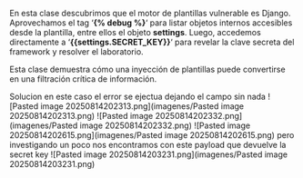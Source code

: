 En esta clase descubrimos que el motor de plantillas vulnerable es Django. Aprovechamos el tag ‘**{% debug %}**‘ para listar objetos internos accesibles desde la plantilla, entre ellos el objeto **settings**. Luego, accedemos directamente a ‘**{{settings.SECRET_KEY}}**‘ para revelar la clave secreta del framework y resolver el laboratorio.

Esta clase demuestra cómo una inyección de plantillas puede convertirse en una filtración crítica de información.

Solucion
en este caso el error se ejectua dejando el campo sin nada
![Pasted image 20250814202313.png](imagenes/Pasted image 20250814202313.png)
![Pasted image 20250814202332.png](imagenes/Pasted image 20250814202332.png)
![Pasted image 20250814202615.png](imagenes/Pasted image 20250814202615.png)
pero investigando un poco nos encontramos con este payload que devuelve la secret key 
![Pasted image 20250814203231.png](imagenes/Pasted image 20250814203231.png)
